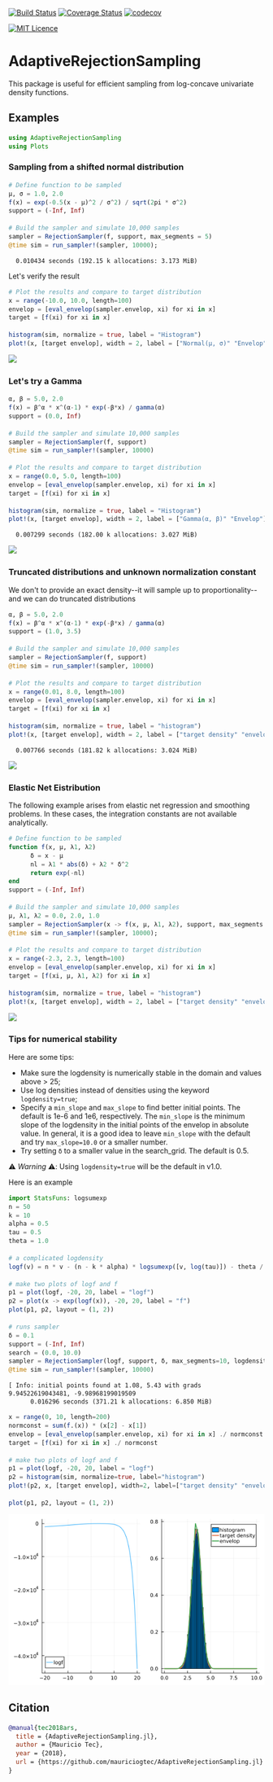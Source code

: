 [![Build Status](https://travis-ci.org/mauriciogtec/AdaptiveRejectionSampling.jl.svg?branch=master)](https://travis-ci.org/mauriciogtec/AdaptiveRejectionSampling.jl)
[![Coverage Status](https://coveralls.io/repos/github/mauriciogtec/AdaptiveRejectionSampling.jl/badge.svg?branch=master)](https://coveralls.io/github/mauriciogtec/AdaptiveRejectionSampling.jl?branch=master)
[![codecov](https://codecov.io/gh/mauriciogtec/AdaptiveRejectionSampling.jl/branch/master/graph/badge.svg)](https://codecov.io/gh/mauriciogtec/AdaptiveRejectionSampling.jl)

[![MIT Licence](https://badges.frapsoft.com/os/mit/mit.png?v=103)](https://opensource.org/licenses/mit-license.php)

# AdaptiveRejectionSampling

This package is useful for efficient sampling from log-concave univariate density functions.


## Examples

```julia
using AdaptiveRejectionSampling
using Plots
```


### Sampling from a shifted normal distribution


```julia
# Define function to be sampled
μ, σ = 1.0, 2.0
f(x) = exp(-0.5(x - μ)^2 / σ^2) / sqrt(2pi * σ^2) 
support = (-Inf, Inf)

# Build the sampler and simulate 10,000 samples
sampler = RejectionSampler(f, support, max_segments = 5)
@time sim = run_sampler!(sampler, 10000);
```

      0.010434 seconds (192.15 k allocations: 3.173 MiB)
    

Let's verify the result


```julia
# Plot the results and compare to target distribution
x = range(-10.0, 10.0, length=100)
envelop = [eval_envelop(sampler.envelop, xi) for xi in x]
target = [f(xi) for xi in x]

histogram(sim, normalize = true, label = "Histogram")
plot!(x, [target envelop], width = 2, label = ["Normal(μ, σ)" "Envelop"])
```


![](img/example1.png)


### Let's try a Gamma


```julia
α, β = 5.0, 2.0
f(x) = β^α * x^(α-1) * exp(-β*x) / gamma(α)
support = (0.0, Inf)

# Build the sampler and simulate 10,000 samples
sampler = RejectionSampler(f, support)
@time sim = run_sampler!(sampler, 10000) 

# Plot the results and compare to target distribution
x = range(0.0, 5.0, length=100)
envelop = [eval_envelop(sampler.envelop, xi) for xi in x]
target = [f(xi) for xi in x]

histogram(sim, normalize = true, label = "Histogram")
plot!(x, [target envelop], width = 2, label = ["Gamma(α, β)" "Envelop"])
```

      0.007299 seconds (182.00 k allocations: 3.027 MiB)
    


![](img/example2.png)

### Truncated distributions and unknown normalization constant

We don't to provide an exact density--it will sample up to proportionality--and we can do truncated distributions


```julia
α, β = 5.0, 2.0
f(x) = β^α * x^(α-1) * exp(-β*x) / gamma(α)
support = (1.0, 3.5)

# Build the sampler and simulate 10,000 samples
sampler = RejectionSampler(f, support)
@time sim = run_sampler!(sampler, 10000) 

# Plot the results and compare to target distribution
x = range(0.01, 8.0, length=100)
envelop = [eval_envelop(sampler.envelop, xi) for xi in x]
target = [f(xi) for xi in x]

histogram(sim, normalize = true, label = "histogram")
plot!(x, [target envelop], width = 2, label = ["target density" "envelop"])
```

      0.007766 seconds (181.82 k allocations: 3.024 MiB)
    

![](img/example3.png)

### Elastic Net Eistribution

The following example arises from elastic net regression and smoothing problems. In these cases, the integration constants are not available analytically.

```julia
# Define function to be sampled
function f(x, μ, λ1, λ2)
      δ = x - μ
      nl = λ1 * abs(δ) + λ2 * δ^2
      return exp(-nl)
end
support = (-Inf, Inf)

# Build the sampler and simulate 10,000 samples
μ, λ1, λ2 = 0.0, 2.0, 1.0
sampler = RejectionSampler(x -> f(x, μ, λ1, λ2), support, max_segments = 5)
@time sim = run_sampler!(sampler, 10000);

# Plot the results and compare to target distribution
x = range(-2.3, 2.3, length=100)
envelop = [eval_envelop(sampler.envelop, xi) for xi in x]
target = [f(xi, μ, λ1, λ2) for xi in x]

histogram(sim, normalize = true, label = "histogram")
plot!(x, [target envelop], width = 2, label = ["target density" "envelop"])
```

![](img/example4.png)

### Tips for numerical stability

Here are some tips:

- Make sure the logdensity is numerically stable in the domain and values above > 25;
- Use log densities instead of densities using the keyword `logdensity=true`;
- Specify a `min_slope` and `max_slope` to find better initial points. The default is 1e-6 and 1e6, respectively.
  The `min_slope` is the minimum slope of the logdensity in the initial points  of the envelop in absolute value. In general,
  it is a good idea to leave `min_slope` with the default and try `max_slope=10.0` or a smaller number.
- Try setting `δ` to a smaller value in the search_grid. The default is 0.5. 


⚠️ *Warning* ⚠️: Using `logdensity=true` will be the default in v1.0.

Here is an example

```julia
import StatsFuns: logsumexp
n = 50
k = 10
alpha = 0.5
tau = 0.5
theta = 1.0

# a complicated logdensity
logf(v) = n * v - (n - k * alpha) * logsumexp([v, log(tau)]) - theta / alpha * ( (tau + exp(v) )^alpha )

# make two plots of logf and f
p1 = plot(logf, -20, 20, label = "logf")
p2 = plot(x -> exp(logf(x)), -20, 20, label = "f")
plot(p1, p2, layout = (1, 2))

# runs sampler
δ = 0.1
support = (-Inf, Inf)
search = (0.0, 10.0)
sampler = RejectionSampler(logf, support, δ, max_segments=10, logdensity=true, search_range=search, max_slope=10.0)
@time sim = run_sampler!(sampler, 10000)
```

```
[ Info: initial points found at 1.08, 5.43 with grads 9.94522619043481, -9.98968199019509
      0.016296 seconds (371.21 k allocations: 6.850 MiB)
```


```julia
x = range(0, 10, length=200)
normconst = sum(f.(x)) * (x[2] - x[1])
envelop = [eval_envelop(sampler.envelop, xi) for xi in x] ./ normconst
target = [f(xi) for xi in x] ./ normconst

# make two plots of logf and f
p1 = plot(logf, -20, 20, label = "logf")
p2 = histogram(sim, normalize=true, label="histogram")
plot!(p2, x, [target envelop], width=2, label=["target density" "envelop"])

plot(p1, p2, layout = (1, 2))
```

![](img/example5.png)

## Citation



```bibtex
@manual{tec2018ars,
  title = {AdaptiveRejectionSampling.jl},
  author = {Mauricio Tec},
  year = {2018},
  url = {https://github.com/mauriciogtec/AdaptiveRejectionSampling.jl}
}
```
